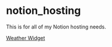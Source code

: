 # notion_hosting

This is for all of my Notion hosting needs.


<a href="[https://www.example.com](https://dedecanada.github.io/notion_hosting/weather_widget.html)">Weather Widget</a>

